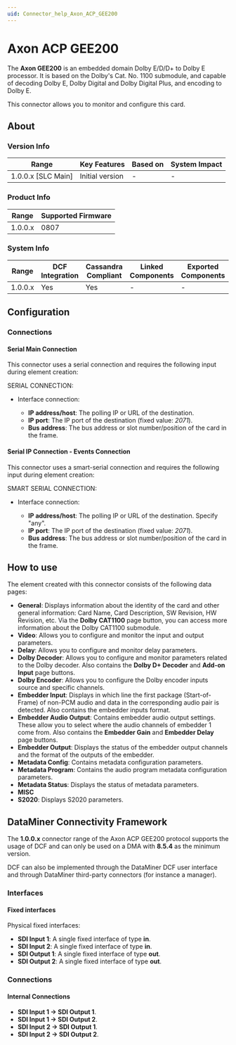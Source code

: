```yaml
---
uid: Connector_help_Axon_ACP_GEE200
---
```


# Axon ACP GEE200

The **Axon GEE200** is an embedded domain Dolby E/D/D+ to Dolby E processor. It is based on the Dolby's Cat. No. 1100 submodule, and capable of decoding Dolby E, Dolby Digital and Dolby Digital Plus, and encoding to Dolby E.

This connector allows you to monitor and configure this card.

## About

### Version Info

| Range                | Key Features     | Based on     | System Impact     |
|----------------------|------------------|--------------|-------------------|
| 1.0.0.x [SLC Main]   | Initial version  | -            | -                 |

### Product Info

| Range     | Supported Firmware     |
|-----------|------------------------|
| 1.0.0.x   | 0807                   |

### System Info

| Range     | DCF Integration     | Cassandra Compliant     | Linked Components     | Exported Components     |
|-----------|---------------------|-------------------------|-----------------------|-------------------------|
| 1.0.0.x   | Yes                 | Yes                     | -                     | -                       |

## Configuration

### Connections

#### Serial Main Connection

This connector uses a serial connection and requires the following input during element creation:

SERIAL CONNECTION:

- Interface connection:

  - **IP address/host**: The polling IP or URL of the destination.
  - **IP port**: The IP port of the destination (fixed value: *2071*).
  - **Bus address**: The bus address or slot number/position of the card in the frame.

#### Serial IP Connection - Events Connection

This connector uses a smart-serial connection and requires the following input during element creation:

SMART SERIAL CONNECTION:

- Interface connection:

  - **IP address/host**: The polling IP or URL of the destination. Specify "any".
  - **IP port**: The IP port of the destination (fixed value: *2071*).
  - **Bus address**: The bus address or slot number/position of the card in the frame.

## How to use

The element created with this connector consists of the following data pages:

- **General**: Displays information about the identity of the card and other general information: Card Name, Card Description, SW Revision, HW Revision, etc. Via the **Dolby CAT1100** page button, you can access more information about the Dolby CAT1100 submodule.
- **Video**: Allows you to configure and monitor the input and output parameters.
- **Delay**: Allows you to configure and monitor delay parameters.
- **Dolby Decoder**: Allows you to configure and monitor parameters related to the Dolby decoder. Also contains the **Dolby D+ Decoder** and **Add-on Input** page buttons.
- **Dolby Encoder**: Allows you to configure the Dolby encoder inputs source and specific channels.
- **Embedder Input**: Displays in which line the first package (Start-of-Frame) of non-PCM audio and data in the corresponding audio pair is detected. Also contains the embedder inputs format.
- **Embedder Audio Output**: Contains embedder audio output settings. These allow you to select where the audio channels of embedder 1 come from. Also contains the **Embedder Gain** and **Embedder Delay** page buttons.
- **Embedder Output**: Displays the status of the embedder output channels and the format of the outputs of the embedder.
- **Metadata Config**: Contains metadata configuration parameters.
- **Metadata Program**: Contains the audio program metadata configuration parameters.
- **Metadata Status**: Displays the status of metadata parameters.
- **MISC**
- **S2020**: Displays S2020 parameters.

## DataMiner Connectivity Framework

The **1.0.0.x** connector range of the Axon ACP GEE200 protocol supports the usage of DCF and can only be used on a DMA with **8.5.4** as the minimum version.

DCF can also be implemented through the DataMiner DCF user interface and through DataMiner third-party connectors (for instance a manager).

### Interfaces

#### Fixed interfaces

Physical fixed interfaces:

- **SDI Input 1**: A single fixed interface of type **in**.
- **SDI Input 2**: A single fixed interface of type **in**.
- **SDI Output 1**: A single fixed interface of type **out**.
- **SDI Output 2**: A single fixed interface of type **out**.

### Connections

#### Internal Connections

- **SDI Input 1 -\> SDI Output 1**.
- **SDI Input 1 -\> SDI Output 2**.
- **SDI Input 2 -\> SDI Output 1**.
- **SDI Input 2 -\> SDI Output 2**.
